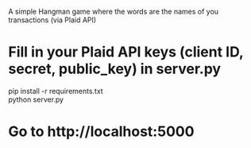 A simple Hangman game where the words are the names of you transactions (via Plaid API)

# Fill in your Plaid API keys (client ID, secret, public_key) in server.py


pip install -r requirements.txt   
python server.py   


# Go to http://localhost:5000
